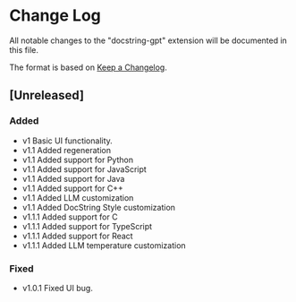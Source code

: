 # Change Log

All notable changes to the "docstring-gpt" extension will be documented in this file.

The format is based on [Keep a Changelog](https://keepachangelog.com/en/1.1.0/).

## [Unreleased]

### Added
- v1 Basic UI functionality.
- v1.1 Added regeneration
- v1.1 Added support for Python
- v1.1 Added support for JavaScript
- v1.1 Added support for Java
- v1.1 Added support for C++
- v1.1 Added LLM customization
- v1.1 Added DocString Style customization
- v1.1.1 Added support for C
- v1.1.1 Added support for TypeScript
- v1.1.1 Added support for React
- v1.1.1 Added LLM temperature customization

### Fixed
- v1.0.1 Fixed UI bug.